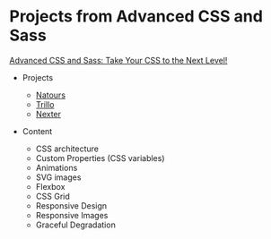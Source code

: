 # Projects from Advanced CSS and Sass

[Advanced CSS and Sass: Take Your CSS to the Next Level!](https://www.udemy.com/advanced-css-and-sass "Advanced CSS and Sass")

- Projects
  - [Natours](https://yannif.github.io/advanced-css-sass/Natours/)
  - [Trillo](https://yannif.github.io/advanced-css-sass/Trillo/)
  - [Nexter](https://yannif.github.io/advanced-css-sass/Nexter/)

- Content
  - CSS architecture
  - Custom Properties (CSS variables)
  - Animations
  - SVG images
  - Flexbox
  - CSS Grid
  - Responsive Design
  - Responsive Images
  - Graceful Degradation
